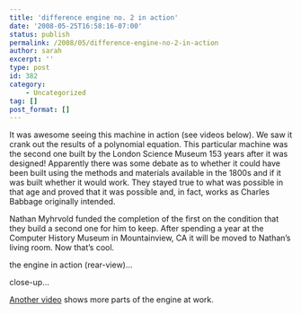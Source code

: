 ```yaml
---
title: 'difference engine no. 2 in action'
date: '2008-05-25T16:58:16-07:00'
status: publish
permalink: /2008/05/difference-engine-no-2-in-action
author: sarah
excerpt: ''
type: post
id: 382
category:
    - Uncategorized
tag: []
post_format: []
---
```

It was awesome seeing this machine in action (see videos below). We saw it crank out the results of a polynomial equation. This particular machine was the second one built by the London Science Museum 153 years after it was designed! Apparently there was some debate as to whether it could have been built using the methods and materials available in the 1800s and if it was built whether it would work. They stayed true to what was possible in that age and proved that it was possible and, in fact, works as Charles Babbage originally intended.

Nathan Myhrvold funded the completion of the first on the condition that they build a second one for him to keep. After spending a year at the Computer History Museum in Mountainview, CA it will be moved to Nathan’s living room. Now that’s cool.

the engine in action (rear-view)…

close-up…

[Another video](http://www.youtube.com/watch?v=B8tmfcOg8l8&feature=related) shows more parts of the engine at work.